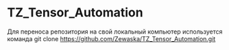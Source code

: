 # TZ_Tensor_Automation

Для переноса репозитория на свой локальный компьютер используется команда
git clone https://github.com/Zewaska/TZ_Tensor_Automation.git
